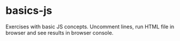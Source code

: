 # basics-js
Exercises with basic JS concepts. Uncomment lines, run HTML file in browser and see results in browser console.
